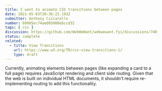 ```yaml
---
title: I want to animate CSS transitions between pages
date: 2021-05-03T20:36:23.193Z
submitter: Anthony Ciccarello
number: 60905ec74ae005008ebccd32
tags: [ css ]
discussion: https://github.com/WebWeWant/webwewant.fyi/discussions/740
status: complete
related:
  - title: View Transitions
    url: https://www.w3.org/TR/css-view-transitions-1/
    type: draft
---
```


Currently, animating elements between pages (like expanding a card to a full page) requires JavaScript rendering and client side routing. Given that the web is built on individual HTML documents, it shouldn't require re-implementing routing to add this functionality.
